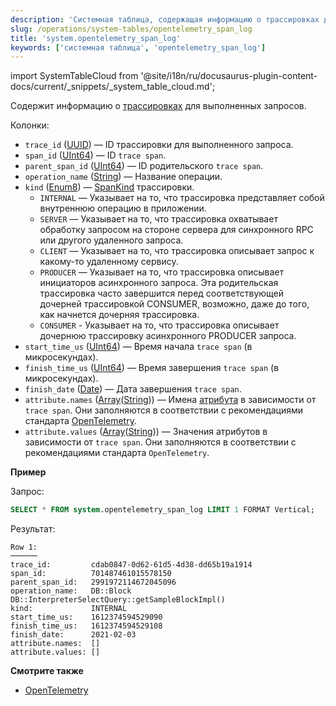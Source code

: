 ```yaml
---
description: 'Системная таблица, содержащая информацию о трассировках для выполненных запросов.'
slug: /operations/system-tables/opentelemetry_span_log
title: 'system.opentelemetry_span_log'
keywords: ['системная таблица', 'opentelemetry_span_log']
---
```

import SystemTableCloud from '@site/i18n/ru/docusaurus-plugin-content-docs/current/_snippets/_system_table_cloud.md';

<SystemTableCloud/>

Содержит информацию о [трассировках](https://opentracing.io/docs/overview/spans/) для выполненных запросов.

Колонки:

- `trace_id` ([UUID](../../sql-reference/data-types/uuid.md)) — ID трассировки для выполненного запроса.
- `span_id` ([UInt64](../../sql-reference/data-types/int-uint.md)) — ID `trace span`.
- `parent_span_id` ([UInt64](../../sql-reference/data-types/int-uint.md)) — ID родительского `trace span`.
- `operation_name` ([String](../../sql-reference/data-types/string.md)) — Название операции.
- `kind` ([Enum8](../../sql-reference/data-types/enum.md)) — [SpanKind](https://opentelemetry.io/docs/reference/specification/trace/api/#spankind) трассировки.
    - `INTERNAL` — Указывает на то, что трассировка представляет собой внутреннюю операцию в приложении.
    - `SERVER` — Указывает на то, что трассировка охватывает обработку запросом на стороне сервера для синхронного RPC или другого удаленного запроса.
    - `CLIENT` — Указывает на то, что трассировка описывает запрос к какому-то удаленному сервису.
    - `PRODUCER` — Указывает на то, что трассировка описывает инициаторов асинхронного запроса. Эта родительская трассировка часто завершится перед соответствующей дочерней трассировкой CONSUMER, возможно, даже до того, как начнется дочерняя трассировка.
    - `CONSUMER` - Указывает на то, что трассировка описывает дочернюю трассировку асинхронного PRODUCER запроса.
- `start_time_us` ([UInt64](../../sql-reference/data-types/int-uint.md)) — Время начала `trace span` (в микросекундах).
- `finish_time_us` ([UInt64](../../sql-reference/data-types/int-uint.md)) — Время завершения `trace span` (в микросекундах).
- `finish_date` ([Date](../../sql-reference/data-types/date.md)) — Дата завершения `trace span`.
- `attribute.names` ([Array](../../sql-reference/data-types/array.md)([String](../../sql-reference/data-types/string.md))) — Имена [атрибута](https://opentelemetry.io/docs/go/instrumentation/#attributes) в зависимости от `trace span`. Они заполняются в соответствии с рекомендациями стандарта [OpenTelemetry](https://opentelemetry.io/).
- `attribute.values` ([Array](../../sql-reference/data-types/array.md)([String](../../sql-reference/data-types/string.md))) — Значения атрибутов в зависимости от `trace span`. Они заполняются в соответствии с рекомендациями стандарта `OpenTelemetry`.

**Пример**

Запрос:

``` sql
SELECT * FROM system.opentelemetry_span_log LIMIT 1 FORMAT Vertical;
```

Результат:

``` text
Row 1:
──────
trace_id:         cdab0847-0d62-61d5-4d38-dd65b19a1914
span_id:          701487461015578150
parent_span_id:   2991972114672045096
operation_name:   DB::Block DB::InterpreterSelectQuery::getSampleBlockImpl()
kind:             INTERNAL
start_time_us:    1612374594529090
finish_time_us:   1612374594529108
finish_date:      2021-02-03
attribute.names:  []
attribute.values: []
```

**Смотрите также**

- [OpenTelemetry](../../operations/opentelemetry.md)
